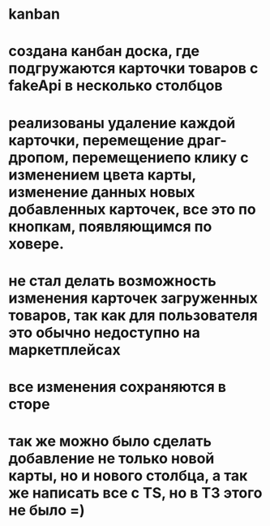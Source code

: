 # kanban
# создана канбан доска, где подгружаются карточки товаров с fakeApi в несколько столбцов
# реализованы удаление каждой карточки, перемещение драг-дропом, перемещениепо клику с изменением цвета карты, изменение данных новых добавленных карточек, все это по кнопкам, появляющимся по ховере.
# не стал делать возможность изменения карточек загруженных товаров, так как для пользователя это обычно недоступно на маркетплейсах
# все изменения сохраняются в сторе
# так же можно было сделать добавление не только новой карты, но и нового столбца, а так же написать все с TS, но в ТЗ этого не было =)
